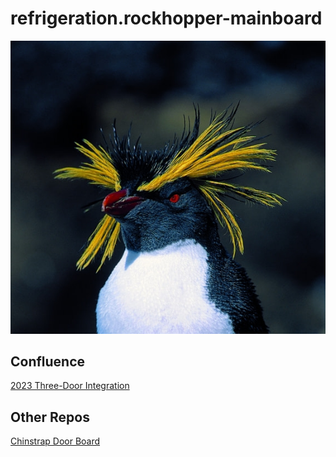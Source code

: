 # refrigeration.rockhopper-mainboard

![The Rockhopper Penguin](/doc/rockhopper.jpeg "Rockhopper penguin")

## Confluence

[2023 Three-Door Integration](https://geappliances.atlassian.net/wiki/spaces/2MDP/overview)

## Other Repos

[Chinstrap Door Board](https://github.com/geappliances/refrigeration.chinstrap-doorboard)
